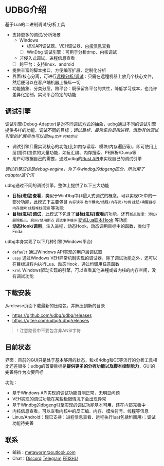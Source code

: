 
# UDBG介绍

基于Lua的二进制调试/分析工具

* 支持更多的调试/分析场景
  - Windows
    * 标准API调试器、VEH调试器、[内核信息查看](quick-start/basic.html#Windows内核)
    * [ ] WinDbg 调试引擎：可用于分析dmp、内核调试
  - 非侵入式调试、进程信息查看
  - [ ] 跨平台：支持linux、android
* 提供丰富的脚本接口，方便编写扩展、定制化分析
* 界面/核心分离，可进行[远程分析/调试](quick-start/basic.html#远程调试)：只需在远程机器上放几个核心文件，然后便可以在客户端机器上操纵一切
* 功能抽象、分类分层，跨平台：既保留各平台的共性，降低学习成本，也允许差异化定制，实现平台特定的功能

## 调试引擎

调试引擎(Debug-Adaptor)是对不同调试方式的抽象，udbg通过不同的调试引擎提供多样的功能、调试不同的目标；*调试目标，最常见的是指进程，借助其他调试引擎的扩展后也可以是`Dmp文件` `内核空间`*
- 调试引擎只需实现核心的功能(比如内存读写、模块/内存遍历等)，即可使用上层(插件)提供的大量功能，如反汇编、内存搜索、PE解析/Dump等
- 用户可根据自己的需要，通过udbg的[Rust API](https://github.com/udbg/udbg-base)来实现自己的调试引擎

*调试引擎应该是debug-engine，为了与windbg的dbgeng区分，所以用了adaptor这个词*

udbg通过不同的调试引擎，整体上提供了以下三大功能
- **目标(进程)查看**，类似于WinDbg中非侵入式调试的概念，可以实现CE中的一部分功能，此模式下主要包含 `内存读写` `枚举模块/线程/内存页/句柄` `挂起/唤醒目标` `内存搜索` `线程堆栈回溯` 等功能
- **目标(进程)调试**，此模式下包含了**目标(进程)查看**的功能，还有`断点管理: 添加/删除断点，启用/禁用断点` `调试事件循环` [断点Lua脚本Hook](./quick-start/basic.md#断点与Hook) 等功能
- **动态Hook/调用**，注入进程，动态Hook，动态调用目标中的函数，类似于Frida

udbg本身实现了以下几种引擎(Windows平台)
- `default` 通过Windows API实现的用户层调试器
- `uspy` 通过Windows VEH异常机制实现的调试器，除了调试功能之外，还可以在目标进程内执行Lua、动态Hook，通过ffi调用任意函数
- `krnl` Windows驱动实现的引擎，可以查看其他进程或者内核的内存空间，没有调试功能

## 下载安装

从release页面下载最新的压缩包，并解压到新的目录

* https://github.com/udbg/udbg/releases
* https://gitee.com/udbg/udbg/releases

>! 注意路径中不要包含非ANSI字符

## 目前状态

界面：目前的GUI只是处于基本够用的状态，和x64dbg和CE等流行的分析工具相比还差很多；udbg的首要目标是**提供更多的分析功能以及脚本控制能力**，GUI的完善将作为次要目标

功能：
- 基于Windows API实现的调试功能自测正常，无明显问题
- VEH实现的调试功能在某些极限情况下会出现异常
- 基于Windbg的dbgeng引擎实现的调试功能基本可用，还在内部完善中
- 内核信息查看，可以查看内核中的反汇编、内存、模块符号、线程等信息
- Linux/Android：现已支持：进程信息查看、远程执行lua(包括ffi调用)；调试功能待完善

## 联系

- 邮箱：metaworm@outlook.com
- Chat：[Discord](https://discord.gg/emqz592zfT) [Telegram](https://t.me/joinchat/Uiww_6QfRKA1NGY1) [FEISHU](https://applink.feishu.cn/client/chat/chatter/add_by_link?link_token=31as7df3-4ddb-4160-aab0-0ab00c45cd24)

<!-- 
## 致谢

TODO -->